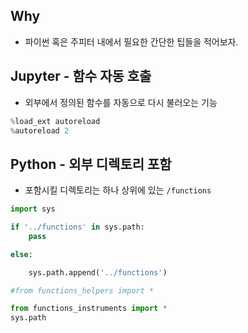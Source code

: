 ## Why 
-  파이썬 혹은 주피터 내에서 필요한 간단한 팁들을 적어보자. 

## Jupyter - 함수 자동 호출 
- 외부에서 정의된 함수를 자동으로 다시 불러오는 기능 

```python
%load_ext autoreload
%autoreload 2
```

## Python - 외부 디렉토리 포함 

- 포함시킬 디렉토리는 하나 상위에 있는 `/functions` 

```python
import sys

if '../functions' in sys.path:
    pass

else:

	sys.path.append('../functions')

#from functions_helpers import *

from functions_instruments import *
sys.path
```

